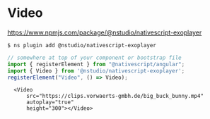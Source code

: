 # Video

https://www.npmjs.com/package/@nstudio/nativescript-exoplayer

```
$ ns plugin add @nstudio/nativescript-exoplayer
```

```typescript
// somewhere at top of your component or bootstrap file
import { registerElement } from "@nativescript/angular";
import { Video } from '@nstudio/nativescript-exoplayer';
registerElement("Video", () => Video);
```

```
  <Video
      src="https://clips.vorwaerts-gmbh.de/big_buck_bunny.mp4"
      autoplay="true"
      height="300"></Video>
```

